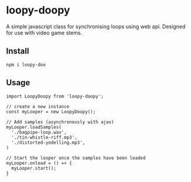 # loopy-doopy

A simple javascript class for synchronising loops using web api. Designed for use with video game stems.

## Install
```
npm i loopy-doo
```

## Usage
```
import LoopyDoopy from 'loopy-doopy';

// create a new instance
const myLooper = new LoopyDoopy();

// Add samples (asynchronously with ajax)
myLooper.loadSamples(
  './bagpipe-loop.wav',
  './tin-whistle-riff.mp3',
  './distorted-yodelling.mp3',
)

// Start the looper once the samples have been loaded
myLooper.onload = () => {
  myLooper.start();
}
```
